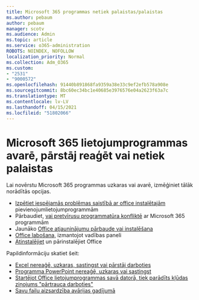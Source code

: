 ```yaml
---
title: Microsoft 365 programmas netiek palaistas/palaistas
ms.author: pebaum
author: pebaum
manager: scotv
ms.audience: Admin
ms.topic: article
ms.service: o365-administration
ROBOTS: NOINDEX, NOFOLLOW
localization_priority: Normal
ms.collection: Adm_O365
ms.custom:
- "2531"
- "9000572"
ms.openlocfilehash: 91440b891868fa9359a38e33c9ef2efb578a908e
ms.sourcegitcommit: 8bc60ec34bc1e40685e3976576e04a2623f63a7c
ms.translationtype: MT
ms.contentlocale: lv-LV
ms.lasthandoff: 04/15/2021
ms.locfileid: "51802066"
---
```

# <a name="microsoft-365-apps-crash-stop-responding-or-dont-launch"></a>Microsoft 365 lietojumprogrammas avarē, pārstāj reaģēt vai netiek palaistas

Lai novērstu Microsoft 365 programmas uzkaras vai avarē, izmēģiniet tālāk norādītās opcijas.

- [Izpētiet iespējamās problēmas saistībā ar office instalētajām](https://support.office.com/article/powerpoint-isn-t-responding-hangs-or-freezes-652ede6e-e3d2-449a-a07f-8c800dfb948d#bkmk_addins) pievienojumlietojumprogrammām
- Pārbaudiet, [vai pretvīrusu programmatūra konfliktē](https://support.office.com/article/powerpoint-isn-t-responding-hangs-or-freezes-652ede6e-e3d2-449a-a07f-8c800dfb948d?ocmsassetID#bkmk_conflict) ar Microsoft 365 programmām
- Jaunāko [Office atjauninājumu pārbaude vai instalēšana](https://support.office.com/article/update-office-and-your-computer-with-microsoft-update-2ab296f3-7f03-43a2-8e50-46de917611c5)
- [Office labošana,](https://support.office.com/article/repair-an-office-application-7821d4b6-7c1d-4205-aa0e-a6b40c5bb88b) izmantojot vadības paneli
- [Atinstalējiet](https://support.office.com/article/uninstall-office-from-a-pc-9dd49b83-264a-477a-8fcc-2fdf5dbf61d8) un pārinstalējiet Office

Papildinformāciju skatiet šeit:
- [Excel nereaģē, uzkaras, sastingst vai pārstāj darboties](https://support.office.com/article/excel-not-responding-hangs-freezes-or-stops-working-37e7d3c9-9e84-40bf-a805-4ca6853a1ff4)
- [Programma PowerPoint nereaģē, uzkaras vai sastingst](https://support.office.com/article/powerpoint-isn-t-responding-hangs-or-freezes-652ede6e-e3d2-449a-a07f-8c800dfb948d)
- [Startējot Office lietojumprogrammas savā datorā, tiek parādīts kļūdas ziņojums "pārtrauca darboties"](https://support.office.com/article/i-get-a-stopped-working-error-when-i-start-office-applications-on-my-pc-52bd7985-4e99-4a35-84c8-2d9b8301a2fa)
- [Savu failu aizsardzība avārijas gadījumā](https://support.office.com/article/help-protect-your-files-in-case-of-a-crash-551c29b1-6a4b-4415-a3ff-a80415b92f99)